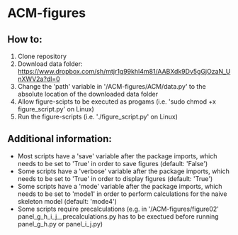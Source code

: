 # ACM-figures

## How to:
1. Clone repository
2. Download data folder: https://www.dropbox.com/sh/mtjr1g99khl4m81/AABXdk9Dv5gGjOzaN_UnXWV2a?dl=0
3. Change the 'path' variable in '/ACM-figures/ACM/data.py' to the absolute location of the downloaded data folder
4. Allow figure-scipts to be executed as progams (i.e. 'sudo chmod +x figure_script.py' on Linux)
5. Run the figure-scripts (i.e. './figure_script.py' on Linux)

## Additional information:
- Most scripts have a 'save' variable after the package imports, which needs to be set to 'True' in order to save figures (default: 'False')
- Some scripts have a 'verbose' variable after the package imports, which needs to be set to 'True' in order to display figures (default: 'True') 
- Some scripts have a 'mode' variable after the package imports, which needs to be set to 'mode1' in order to perform calculations for the naive skeleton model (default: 'mode4')  
- Some scripts require precalculations (e.g. in '/ACM-figures/figure02' panel_g_h_i_j__precalculations.py has to be exectued before running panel_g_h.py or panel_i_j.py)